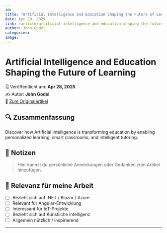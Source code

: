 ```yaml
---
id: 
title: "Artificial Intelligence and Education Shaping the Future of Learning"
date: Apr 28, 2025
link: /article/artificial-intelligence-and-education-shaping-the-future-of-learning/
author: John Godel
categories: 
image: 
---
```


# Artificial Intelligence and Education Shaping the Future of Learning

🗓️ Veröffentlicht am: **Apr 28, 2025**  
✍️ Autor: **John Godel**  
🔗 [Zum Originalartikel](/article/artificial-intelligence-and-education-shaping-the-future-of-learning/)

## 🔍 Zusammenfassung

Discover how Artificial Intelligence is transforming education by enabling personalized learning, smart classrooms, and intelligent tutoring. 

## 📌 Notizen

> Hier kannst du persönliche Anmerkungen oder Gedanken zum Artikel hinzufügen.

## 🧠 Relevanz für meine Arbeit

- [ ] Bezieht sich auf .NET / Blazor / Azure
- [ ] Relevant für Angular-Entwicklung
- [ ] Interessant für IoT-Projekte
- [ ] Bezieht sich auf Künstliche Intelligenz
- [ ] Allgemein nützlich / inspirierend

---

